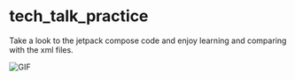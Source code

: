 # tech_talk_practice
Take a look to the jetpack compose code and enjoy learning and comparing with the xml files.


![GIF](future_gif.gif)

